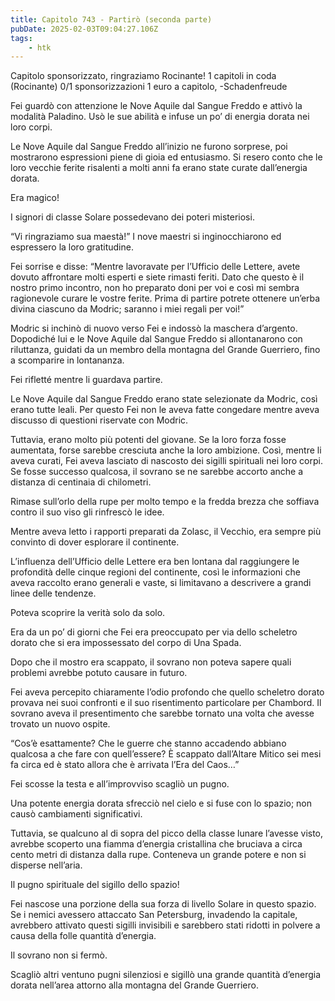```yaml
---
title: Capitolo 743 - Partirò (seconda parte)
pubDate: 2025-02-03T09:04:27.106Z
tags:
    - htk
---
```



Capitolo sponsorizzato, ringraziamo Rocinante!
1 capitoli in coda (Rocinante)
0/1 sponsorizzazioni 1 euro a capitolo,
-Schadenfreude

Fei guardò con attenzione le Nove Aquile dal Sangue Freddo e attivò la modalità Paladino. Usò le sue abilità e infuse un po’ di energia dorata nei loro corpi.

Le Nove Aquile dal Sangue Freddo all’inizio ne furono sorprese, poi mostrarono espressioni piene di gioia ed entusiasmo. Si resero conto che le loro vecchie ferite risalenti a molti anni fa erano state curate dall’energia dorata.

Era magico!

I signori di classe Solare possedevano dei poteri misteriosi.

“Vi ringraziamo sua maestà!” I nove maestri si inginocchiarono ed espressero la loro gratitudine.

Fei sorrise e disse: “Mentre lavoravate per l’Ufficio delle Lettere, avete dovuto affrontare molti esperti e siete rimasti feriti. Dato che questo è il nostro primo incontro, non ho preparato doni per voi e così mi sembra ragionevole curare le vostre ferite. Prima di partire potrete ottenere un’erba divina ciascuno da Modric; saranno i miei regali per voi!”

Modric si inchinò di nuovo verso Fei e indossò la maschera d’argento. Dopodiché lui e le Nove Aquile dal Sangue Freddo si allontanarono con riluttanza, guidati da un membro della montagna del Grande Guerriero, fino a scomparire in lontananza.

Fei rifletté mentre li guardava partire.

Le Nove Aquile dal Sangue Freddo erano state selezionate da Modric, così erano tutte leali. Per questo Fei non le aveva fatte congedare mentre aveva discusso di questioni riservate con Modric.

Tuttavia, erano molto più potenti del giovane. Se la loro forza fosse aumentata, forse sarebbe cresciuta anche la loro ambizione. Così, mentre li aveva curati, Fei aveva lasciato di nascosto dei sigilli spirituali nei loro corpi. Se fosse successo qualcosa, il sovrano se ne sarebbe accorto anche a distanza di centinaia di chilometri.

Rimase sull’orlo della rupe per molto tempo e la fredda brezza che soffiava contro il suo viso gli rinfrescò le idee.

Mentre aveva letto i rapporti preparati da Zolasc, il Vecchio, era sempre più convinto di dover esplorare il continente.

L’influenza dell’Ufficio delle Lettere era ben lontana dal raggiungere le profondità delle cinque regioni del continente, così le informazioni che aveva raccolto erano generali e vaste, si limitavano a descrivere a grandi linee delle tendenze.

Poteva scoprire la verità solo da solo.

Era da un po’ di giorni che Fei era preoccupato per via dello scheletro dorato che si era impossessato del corpo di Una Spada.

Dopo che il mostro era scappato, il sovrano non poteva sapere quali problemi avrebbe potuto causare in futuro.

Fei aveva percepito chiaramente l’odio profondo che quello scheletro dorato provava nei suoi confronti e il suo risentimento particolare per Chambord. Il sovrano aveva il presentimento che sarebbe tornato una volta che avesse trovato un nuovo ospite.

“Cos’è esattamente? Che le guerre che stanno accadendo abbiano qualcosa a che fare con quell’essere? È scappato dall’Altare Mitico sei mesi fa circa ed è stato allora che è arrivata l’Era del Caos…”

Fei scosse la testa e all’improvviso scagliò un pugno.

Una potente energia dorata sfrecciò nel cielo e si fuse con lo spazio; non causò cambiamenti significativi.

Tuttavia, se qualcuno al di sopra del picco della classe lunare l’avesse visto, avrebbe scoperto una fiamma d’energia cristallina che bruciava a circa cento metri di distanza dalla rupe. Conteneva un grande potere e non si disperse nell’aria.

Il pugno spirituale del sigillo dello spazio!

Fei nascose una porzione della sua forza di livello Solare in questo spazio. Se i nemici avessero attaccato San Petersburg, invadendo la capitale, avrebbero attivato questi sigilli invisibili e sarebbero stati ridotti in polvere a causa della folle quantità d’energia.

Il sovrano non si fermò.

Scagliò altri ventuno pugni silenziosi e sigillò una grande quantità d’energia dorata nell’area attorno alla montagna del Grande Guerriero.
